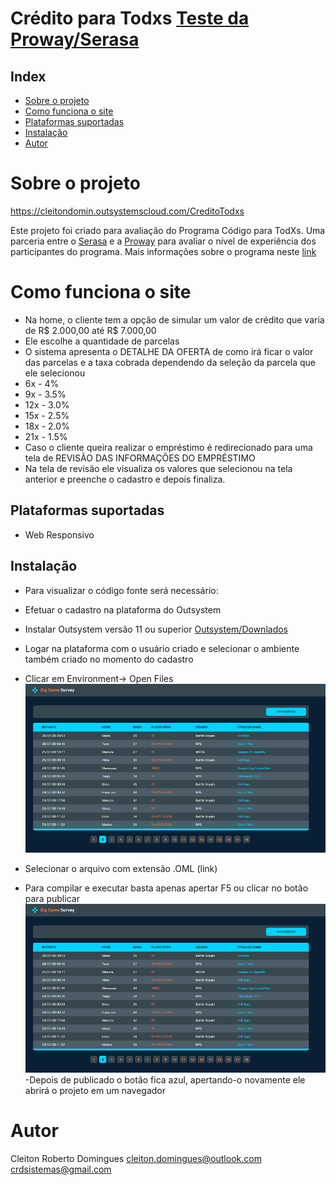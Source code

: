 #  Crédito para Todxs [Teste da Proway/Serasa](https://www.proway.com.br/testedeprogramacaocodigoparatodxs)


## Index

<!-- MarkdownTOC levels="2" autolink="true" -->

- [Sobre o projeto](#sobre-projeto)
- [Como funciona o site](#como-funciona)
- [Plataformas suportadas](#plataformas-suportadas)
- [Instalação](#instalacao)
- [Autor](#autor)

<!-- /MarkdownTOC -->

# Sobre o projeto

https://cleitondomin.outsystemscloud.com/CreditoTodxs

Este projeto foi criado para avaliação do Programa Código para TodXs. Uma parceria entre o [Serasa](https://www.serasa.com.br/) e a [Proway](https://www.proway.com.br/)
para avaliar o nível de experiência dos participantes do programa.
Mais informações sobre o programa neste [link](https://www.proway.com.br/testedeprogramacaocodigoparatodxs)

# Como funciona o site
 - Na home, o cliente tem a opção de simular um valor de crédito que varia de R$ 2.000,00 até R$ 7.000,00
 - Ele escolhe a quantidade de parcelas
 - O sistema apresenta o DETALHE DA OFERTA de como irá ficar o valor das parcelas e a taxa cobrada dependendo da seleção da parcela que ele selecionou
  - 6x - 4%
  - 9x - 3.5%
  - 12x - 3.0%
  - 15x - 2.5%
  - 18x - 2.0%
  - 21x - 1.5%
- Caso o cliente queira realizar o empréstimo é redirecionado para uma tela de REVISÃO DAS INFORMAÇÕES DO EMPRÉSTIMO
- Na tela de revisão ele visualiza os valores que selecionou na tela anterior e preenche o cadastro e depois finaliza.


## Plataformas suportadas

- Web Responsivo

 
## Instalação

-  Para visualizar o código fonte será necessário:
  - Efetuar o cadastro na plataforma do Outsystem
  - Instalar Outsystem versão 11 ou superior  [Outsystem/Downlados](https://www.outsystems.com/downloads/)
  - Logar na plataforma com o usuário criado e selecionar o ambiente também criado no momento do cadastro
  - Clicar em Environment-> Open Files
  ![Web 1](https://github.com/acenelio/assets/raw/main/sds1/web1.png)
  - Selecionar o arquivo com extensão .OML (link)

- Para compilar e executar basta apenas apertar F5 ou clicar no botão para publicar
  ![Web 1](https://github.com/acenelio/assets/raw/main/sds1/web1.png)
-Depois de publicado o botão fica azul, apertando-o novamente ele abrirá o projeto em um navegador


# Autor

Cleiton Roberto Domingues
cleiton.domingues@outlook.com
crdsistemas@gmail.com
